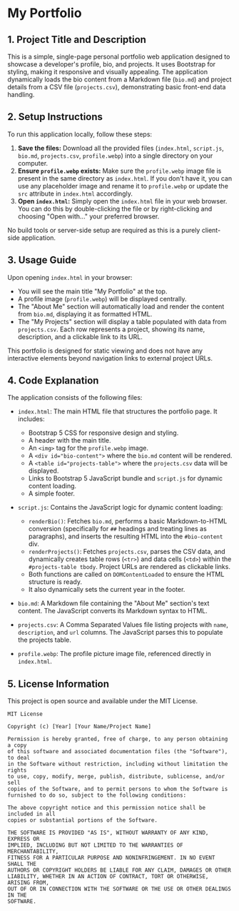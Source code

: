 # My Portfolio

## 1. Project Title and Description

This is a simple, single-page personal portfolio web application designed to showcase a developer's profile, bio, and projects. It uses Bootstrap for styling, making it responsive and visually appealing. The application dynamically loads the bio content from a Markdown file (`bio.md`) and project details from a CSV file (`projects.csv`), demonstrating basic front-end data handling.

## 2. Setup Instructions

To run this application locally, follow these steps:

1.  **Save the files:** Download all the provided files (`index.html`, `script.js`, `bio.md`, `projects.csv`, `profile.webp`) into a single directory on your computer.
2.  **Ensure `profile.webp` exists:** Make sure the `profile.webp` image file is present in the same directory as `index.html`. If you don't have it, you can use any placeholder image and rename it to `profile.webp` or update the `src` attribute in `index.html` accordingly.
3.  **Open `index.html`:** Simply open the `index.html` file in your web browser. You can do this by double-clicking the file or by right-clicking and choosing "Open with..." your preferred browser.

No build tools or server-side setup are required as this is a purely client-side application.

## 3. Usage Guide

Upon opening `index.html` in your browser:

*   You will see the main title "My Portfolio" at the top.
*   A profile image (`profile.webp`) will be displayed centrally.
*   The "About Me" section will automatically load and render the content from `bio.md`, displaying it as formatted HTML.
*   The "My Projects" section will display a table populated with data from `projects.csv`. Each row represents a project, showing its name, description, and a clickable link to its URL.

This portfolio is designed for static viewing and does not have any interactive elements beyond navigation links to external project URLs.

## 4. Code Explanation

The application consists of the following files:

*   `index.html`: The main HTML file that structures the portfolio page. It includes:
    *   Bootstrap 5 CSS for responsive design and styling.
    *   A header with the main title.
    *   An `<img>` tag for the `profile.webp` image.
    *   A `<div id="bio-content">` where the `bio.md` content will be rendered.
    *   A `<table id="projects-table">` where the `projects.csv` data will be displayed.
    *   Links to Bootstrap 5 JavaScript bundle and `script.js` for dynamic content loading.
    *   A simple footer.

*   `script.js`: Contains the JavaScript logic for dynamic content loading:
    *   `renderBio()`: Fetches `bio.md`, performs a basic Markdown-to-HTML conversion (specifically for `##` headings and treating lines as paragraphs), and inserts the resulting HTML into the `#bio-content` div.
    *   `renderProjects()`: Fetches `projects.csv`, parses the CSV data, and dynamically creates table rows (`<tr>`) and data cells (`<td>`) within the `#projects-table tbody`. Project URLs are rendered as clickable links.
    *   Both functions are called on `DOMContentLoaded` to ensure the HTML structure is ready.
    *   It also dynamically sets the current year in the footer.

*   `bio.md`: A Markdown file containing the "About Me" section's text content. The JavaScript converts its Markdown syntax to HTML.

*   `projects.csv`: A Comma Separated Values file listing projects with `name`, `description`, and `url` columns. The JavaScript parses this to populate the projects table.

*   `profile.webp`: The profile picture image file, referenced directly in `index.html`.

## 5. License Information

This project is open source and available under the MIT License.

```
MIT License

Copyright (c) [Year] [Your Name/Project Name]

Permission is hereby granted, free of charge, to any person obtaining a copy
of this software and associated documentation files (the "Software"), to deal
in the Software without restriction, including without limitation the rights
to use, copy, modify, merge, publish, distribute, sublicense, and/or sell
copies of the Software, and to permit persons to whom the Software is
furnished to do so, subject to the following conditions:

The above copyright notice and this permission notice shall be included in all
copies or substantial portions of the Software.

THE SOFTWARE IS PROVIDED "AS IS", WITHOUT WARRANTY OF ANY KIND, EXPRESS OR
IMPLIED, INCLUDING BUT NOT LIMITED TO THE WARRANTIES OF MERCHANTABILITY,
FITNESS FOR A PARTICULAR PURPOSE AND NONINFRINGEMENT. IN NO EVENT SHALL THE
AUTHORS OR COPYRIGHT HOLDERS BE LIABLE FOR ANY CLAIM, DAMAGES OR OTHER
LIABILITY, WHETHER IN AN ACTION OF CONTRACT, TORT OR OTHERWISE, ARISING FROM,
OUT OF OR IN CONNECTION WITH THE SOFTWARE OR THE USE OR OTHER DEALINGS IN THE
SOFTWARE.
```
